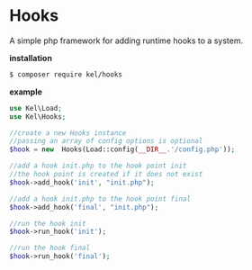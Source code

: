 # Hooks
A simple php framework for adding runtime hooks to a system.

**installation**

```bash
$ composer require kel/hooks
````

**example**

```php
use Kel\Load;
use Kel\Hooks;

//create a new Hooks instance 
//passing an array of config options is optional
$hook = new  Hooks(Load::config(__DIR__.'/config.php'));

//add a hook init.php to the hook point init
//the hook point is created if it does not exist 
$hook->add_hook('init', "init.php"); 

//add a hook init.php to the hook point final
$hook->add_hook('final', "init.php");

//run the hook init
$hook->run_hook('init');

//run the hook final
$hook->run_hook('final');
```
